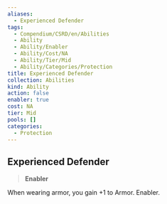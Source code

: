 ```yaml
---
aliases:
  - Experienced Defender
tags:
  - Compendium/CSRD/en/Abilities
  - Ability
  - Ability/Enabler
  - Ability/Cost/NA
  - Ability/Tier/Mid
  - Ability/Categories/Protection
title: Experienced Defender
collection: Abilities
kind: Ability
action: false
enabler: true
cost: NA
tier: Mid
pools: []
categories:
  - Protection
---
```

## Experienced Defender  
>**Enabler**
  
When wearing armor, you gain +1 to Armor. Enabler.